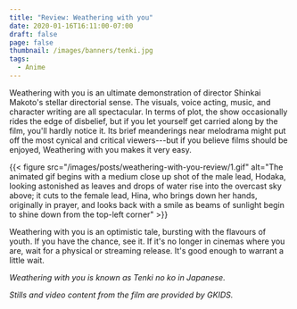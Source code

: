 ```yaml
---
title: "Review: Weathering with you"
date: 2020-01-16T16:11:00-07:00
draft: false
page: false
thumbnail: /images/banners/tenki.jpg
tags:
  - Anime
---
```


Weathering with you is an ultimate demonstration of director Shinkai Makoto's stellar directorial sense. The visuals, voice acting, music, and character writing are all spectacular. In terms of plot, the show occasionally rides the edge of disbelief, but if you let yourself get carried along by the film, you'll hardly notice it. Its brief meanderings near melodrama might put off the most cynical and critical viewers---but if you believe films should be enjoyed, Weathering with you makes it very easy.

{{< figure src="/images/posts/weathering-with-you-review/1.gif" alt="The animated gif begins with a medium close up shot of the male lead, Hodaka, looking astonished as leaves and drops of water rise into the overcast sky above; it cuts to the female lead, Hina, who brings down her hands, originally in prayer, and looks back with a smile as beams of sunlight begin to shine down from the top-left corner" >}}

Weathering with you is an optimistic tale, bursting with the flavours of youth. If you have the chance, see it. If it's no longer in cinemas where you are, wait for a physical or streaming release. It's good enough to warrant a little wait.

_Weathering with you is known as Tenki no ko in Japanese._

_Stills and video content from the film are provided by GKIDS._
